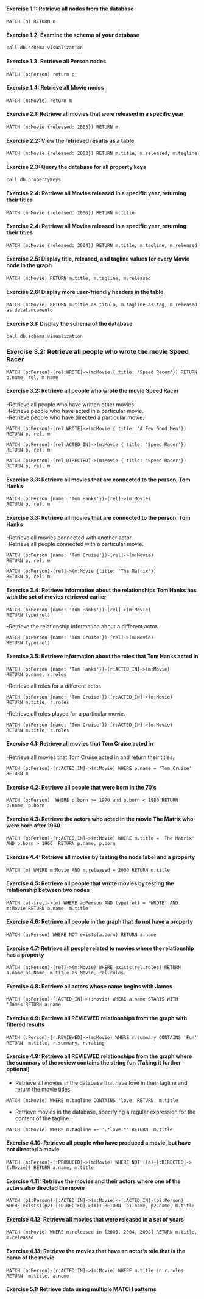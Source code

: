 #### Exercise 1.1: Retrieve all nodes from the database

```
MATCH (n) RETURN n
```

#### Exercise 1.2: Examine the schema of your database

```
call db.schema.visualization
```

#### Exercise 1.3: Retrieve all Person nodes

```
MATCH (p:Person) return p
```

#### Exercise 1.4: Retrieve all Movie nodes

```
MATCH (m:Movie) return m
```

#### Exercise 2.1: Retrieve all movies that were released in a specific year

```
MATCH (m:Movie {released: 2003}) RETURN m
```

#### Exercise 2.2: View the retrieved results as a table

```
MATCH (m:Movie {released: 2003}) RETURN m.title, m.released, m.tagline
```

#### Exercise 2.3: Query the database for all property keys

```
call db.propertyKeys
```

#### Exercise 2.4: Retrieve all Movies released in a specific year, returning their titles

```
MATCH (m:Movie {released: 2006}) RETURN m.title
```

#### Exercise 2.4: Retrieve all Movies released in a specific year, returning their titles

```
MATCH (m:Movie {released: 2004}) RETURN m.title, m.tagline, m.released
```

#### Exercise 2.5: Display title, released, and tagline values for every Movie node in the graph

```
MATCH (m:Movie) RETURN m.title, m.tagline, m.released
```

#### Exercise 2.6: Display more user-friendly headers in the table

```
MATCH (m:Movie) RETURN m.title as titulo, m.tagline as tag, m.released as datalancamento
```

#### Exercise 3.1: Display the schema of the database

```
call db.schema.visualization
```

### Exercise 3.2: Retrieve all people who wrote the movie Speed Racer

```
MATCH (p:Person)-[rel:WROTE]->(m:Movie { title: 'Speed Racer'}) RETURN p.name, rel, m.name
```

#### Exercise 3.2: Retrieve all people who wrote the movie Speed Racer
-Retrieve all people who have written other movies.  
-Retrieve people who have acted in a particular movie.  
-Retrieve people who have directed a particular movie.  

```
MATCH (p:Person)-[rel:WROTE]->(m:Movie { title: 'A Few Good Men'})
RETURN p, rel, m
```
```
MATCH (p:Person)-[rel:ACTED_IN]->(m:Movie { title: 'Speed Racer'})
RETURN p, rel, m
```
```
MATCH (p:Person)-[rel:DIRECTED]->(m:Movie { title: 'Speed Racer'})
RETURN p, rel, m
```
#### Exercise 3.3: Retrieve all movies that are connected to the person, Tom Hanks

```
MATCH (p:Person {name: 'Tom Hanks'})-[rel]->(m:Movie)
RETURN p, rel, m
```

#### Exercise 3.3: Retrieve all movies that are connected to the person, Tom Hanks
-Retrieve all movies connected with another actor.  
-Retrieve all people connected with a particular movie. 

```
MATCH (p:Person {name: 'Tom Cruise'})-[rel]->(m:Movie)
RETURN p, rel, m
```
```
MATCH (p:Person)-[rel]->(m:Movie {title: 'The Matrix'})
RETURN p, rel, m
```

#### Exercise 3.4: Retrieve information about the relationships Tom Hanks has with the set of movies retrieved earlier

```
MATCH (p:Person {name: 'Tom Hanks'})-[rel]->(m:Movie)
RETURN type(rel)
```

-Retrieve the relationship information about a different actor.  

```
MATCH (p:Person {name: 'Tom Cruise'})-[rel]->(m:Movie)
RETURN type(rel)
```
#### Exercise 3.5: Retrieve information about the roles that Tom Hanks acted in

```
MATCH (p:Person {name: 'Tom Hanks'})-[r:ACTED_IN]->(m:Movie)
RETURN p.name, r.roles
```

-Retrieve all roles for a different actor.  

```
MATCH (p:Person {name: 'Tom Cruise'})-[r:ACTED_IN]->(m:Movie)
RETURN m.title, r.roles
```

-Retrieve all roles played for a particular movie.  

```
MATCH (p:Person {name: 'Tom Cruise'})-[r:ACTED_IN]->(m:Movie)
RETURN m.title, r.roles
```
#### Exercise 4.1: Retrieve all movies that Tom Cruise acted in

-Retrieve all movies that Tom Cruise acted in and return their titles.

```
MATCH (p:Person)-[r:ACTED_IN]->(m:Movie) WHERE p.name = 'Tom Cruise' RETURN m
```

#### Exercise 4.2: Retrieve all people that were born in the 70’s

```
MATCH (p:Person)  WHERE p.born >= 1970 and p.born < 1980 RETURN p.name, p.born
```

#### Exercise 4.3: Retrieve the actors who acted in the movie The Matrix who were born after 1960 

```
MATCH (p:Person)-[r:ACTED_IN]->(m:Movie) WHERE m.title = 'The Matrix' AND p.born > 1960  RETURN p.name, p.born
```

#### Exercise 4.4: Retrieve all movies by testing the node label and a property

```
MATCH (m) WHERE m:Movie AND m.released = 2000 RETURN m.title
```

#### Exercise 4.5: Retrieve all people that wrote movies by testing the relationship between two nodes

```
MATCH (a)-[rel]->(m) WHERE a:Person AND type(rel) = 'WROTE' AND m:Movie RETURN a.name, m.title
```

#### Exercise 4.6: Retrieve all people in the graph that do not have a property

```
MATCH (a:Person) WHERE NOT exists(a.born) RETURN a.name
```

#### Exercise 4.7: Retrieve all people related to movies where the relationship has a property

```
MATCH (a:Person)-[rel]->(m:Movie) WHERE exists(rel.roles) RETURN a.name as Name, m.title as Movie, rel.roles
```

#### Exercise 4.8: Retrieve all actors whose name begins with James

```
MATCH (a:Person)-[:ACTED_IN]->(:Movie) WHERE a.name STARTS WITH 'James'RETURN a.name
```

#### Exercise 4.9: Retrieve all REVIEWED relationships from the graph with filtered results

```
MATCH (:Person)-[r:REVIEWED]->(m:Movie) WHERE r.summary CONTAINS 'Fun' RETURN  m.title, r.summary, r.rating
```

#### Exercise 4.9: Retrieve all REVIEWED relationships from the graph where the summary of the review contains the string fun (Taking it further - optional)

- Retrieve all movies in the database that have love in their tagline and return the movie titles

```
MATCH (m:Movie) WHERE m.tagline CONTAINS 'love' RETURN  m.title
```

- Retrieve movies in the database, specifying a regular expression for the content of the tagline.

```
MATCH (m:Movie) WHERE m.tagline =~ '.*love.*' RETURN  m.title
```

#### Exercise 4.10: Retrieve all people who have produced a movie, but have not directed a movie

```
MATCH (a:Person)-[:PRODUCED]->(m:Movie) WHERE NOT ((a)-[:DIRECTED]->(:Movie)) RETURN a.name, m.title
```

#### Exercise 4.11: Retrieve the movies and their actors where one of the actors also directed the movie

```
MATCH (p1:Person)-[:ACTED_IN]->(m:Movie)<-[:ACTED_IN]-(p2:Person) WHERE exists((p2)-[:DIRECTED]->(m)) RETURN  p1.name, p2.name, m.title
```

#### Exercise 4.12: Retrieve all movies that were released in a set of years

```
MATCH (m:Movie) WHERE m.released in [2000, 2004, 2008] RETURN m.title, m.released
```

#### Exercise 4.13: Retrieve the movies that have an actor’s role that is the name of the movie

```
MATCH (a:Person)-[r:ACTED_IN]->(m:Movie) WHERE m.title in r.roles RETURN  m.title, a.name
```

#### Exercise 5.1: Retrieve data using multiple MATCH patterns

```

```










